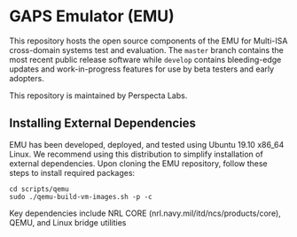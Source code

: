 # GAPS Emulator (EMU)
This repository hosts the open source components of the EMU for Multi-ISA cross-domain systems test and evaluation. The `master` branch contains the most recent public release software while `develop` contains bleeding-edge updates and work-in-progress features for use by beta testers and early adopters.

This repository is maintained by Perspecta Labs.

## Installing External Dependencies
EMU has been developed, deployed, and tested using Ubuntu 19.10 x86_64 Linux. We recommend using this distribution to simplify installation of external dependencies. Upon cloning the EMU repository, follow these steps to install required packages:
```
cd scripts/qemu
sudo ./qemu-build-vm-images.sh -p -c
```
Key dependencies include NRL CORE (nrl.navy.mil/itd/ncs/products/core), QEMU, and Linux bridge utilities
